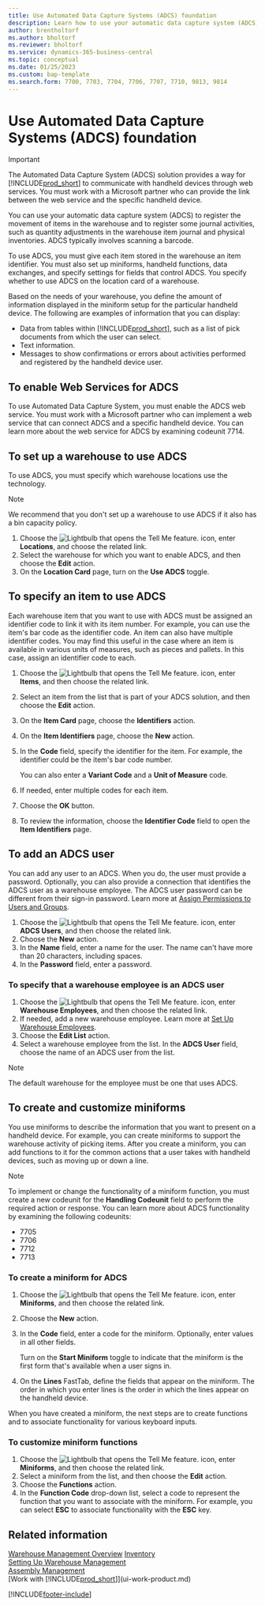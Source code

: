 ```yaml
---
title: Use Automated Data Capture Systems (ADCS) foundation
description: Learn how to use your automatic data capture system (ADCS) to register the movement of items in the warehouse.
author: brentholtorf
ms.author: bholtorf
ms.reviewer: bholtorf
ms.service: dynamics-365-business-central
ms.topic: conceptual
ms.date: 01/25/2023
ms.custom: bap-template
ms.search.form: 7700, 7703, 7704, 7706, 7707, 7710, 9813, 9814
---
```

# Use Automated Data Capture Systems (ADCS) foundation

> [!Important]
> The Automated Data Capture System (ADCS) solution provides a way for [!INCLUDE[prod_short](includes/prod_short.md)] to communicate with handheld devices through web services. You must work with a Microsoft partner who can provide the link between the web service and the specific handheld device. 

You can use your automatic data capture system (ADCS) to register the movement of items in the warehouse and to register some journal activities, such as quantity adjustments in the warehouse item journal and physical inventories. ADCS typically involves scanning a barcode.

To use ADCS, you must give each item stored in the warehouse an item identifier. You must also set up miniforms, handheld functions, data exchanges, and specify settings for fields that control ADCS. You specify whether to use ADCS on the location card of a warehouse.

Based on the needs of your warehouse, you define the amount of information displayed in the miniform setup for the particular handheld device. The following are examples of information that you can display:  

- Data from tables within [!INCLUDE[prod_short](includes/prod_short.md)], such as a list of pick documents from which the user can select.  
- Text information.  
- Messages to show confirmations or errors about activities performed and registered by the handheld device user.

## To enable Web Services for ADCS

To use Automated Data Capture System, you must enable the ADCS web service. You must work with a Microsoft partner who can implement a web service that can connect ADCS and a specific handheld device. You can learn more about the web service for ADCS by examining codeunit 7714. 
 
## To set up a warehouse to use ADCS  

To use ADCS, you must specify which warehouse locations use the technology.  

> [!NOTE]  
> We recommend that you don't set up a warehouse to use ADCS if it also has a bin capacity policy.

1. Choose the ![Lightbulb that opens the Tell Me feature.](media/ui-search/search_small.png "Tell me what you want to do") icon, enter **Locations**, and choose the related link.
2. Select the warehouse for which you want to enable ADCS, and then choose the **Edit** action.
3. On the **Location Card** page, turn on the **Use ADCS** toggle.  

## To specify an item to use ADCS  

Each warehouse item that you want to use with ADCS must be assigned an identifier code to link it with its item number. For example, you can use the item's bar code as the identifier code. An item can also have multiple identifier codes. You may find this useful in the case where an item is available in various units of measures, such as pieces and pallets. In this case, assign an identifier code to each.

1. Choose the ![Lightbulb that opens the Tell Me feature.](media/ui-search/search_small.png "Tell me what you want to do") icon, enter **Items**, and then choose the related link.  
2. Select an item from the list that is part of your ADCS solution, and then choose the **Edit** action.
3. On the **Item Card** page, choose the **Identifiers** action.
4. On the **Item Identifiers** page, choose the **New** action.
5. In the **Code** field, specify the identifier for the item. For example, the identifier could be the item's bar code number.  

    You can also enter a **Variant Code** and a **Unit of Measure** code.  

6. If needed, enter multiple codes for each item.
7. Choose the **OK** button.  
8. To review the information, choose the **Identifier Code** field to open the **Item Identifiers** page.

## To add an ADCS user  

You can add any user to an ADCS. When you do, the user must provide a password. Optionally, you can also provide a connection that identifies the ADCS user as a warehouse employee. The ADCS user password can be different from their sign-in password. Learn more at [Assign Permissions to Users and Groups](ui-define-granular-permissions.md).

1. Choose the ![Lightbulb that opens the Tell Me feature.](media/ui-search/search_small.png "Tell me what you want to do") icon, enter **ADCS Users**, and then choose the related link.  
2. Choose the **New** action.  
3. In the **Name** field, enter a name for the user. The name can't have more than 20 characters, including spaces.  
4. In the **Password** field, enter a password.  

### To specify that a warehouse employee is an ADCS user  

1. Choose the ![Lightbulb that opens the Tell Me feature.](media/ui-search/search_small.png "Tell me what you want to do") icon, enter **Warehouse Employees**, and then choose the related link.  
2. If needed, add a new warehouse employee. Learn more at [Set Up Warehouse Employees](warehouse-how-to-set-up-warehouse-employees.md).  
3. Choose the **Edit List** action.  
4. Select a warehouse employee from the list. In the **ADCS User** field, choose the name of an ADCS user from the list.  

> [!NOTE]  
> The default warehouse for the employee must be one that uses ADCS.

## To create and customize miniforms

You use miniforms to describe the information that you want to present on a handheld device. For example, you can create miniforms to support the warehouse activity of picking items. After you create a miniform, you can add functions to it for the common actions that a user takes with handheld devices, such as moving up or down a line.  

> [!NOTE]
> To implement or change the functionality of a miniform function, you must create a new codeunit for the **Handling Codeunit** field to perform the required action or response. You can learn more about ADCS functionality by examining the following codeunits:
>
> * 7705
> * 7706
> * 7712
> * 7713  

### To create a miniform for ADCS  

1. Choose the ![Lightbulb that opens the Tell Me feature.](media/ui-search/search_small.png "Tell me what you want to do") icon, enter **Miniforms**, and then choose the related link.  
2. Choose the **New** action.  
3. In the **Code** field, enter a code for the miniform. Optionally, enter values in all other fields.  

    Turn on the **Start Miniform** toggle to indicate that the miniform is the first form that's available when a user signs in.  

4. On the **Lines** FastTab, define the fields that appear on the miniform. The order in which you enter lines is the order in which the lines appear on the handheld device.  

When you have created a miniform, the next steps are to create functions and to associate functionality for various keyboard inputs.  

### To customize miniform functions

1. Choose the ![Lightbulb that opens the Tell Me feature.](media/ui-search/search_small.png "Tell me what you want to do") icon, enter **Miniforms**, and then choose the related link.  
2. Select a miniform from the list, and then choose the **Edit** action.  
3. Choose the **Functions** action.  
4. In the **Function Code** drop-down list, select a code to represent the function that you want to associate with the miniform. For example, you can select **ESC** to associate functionality with the **ESC** key.  

## Related information  

[Warehouse Management Overview](design-details-warehouse-management.md)
[Inventory](inventory-manage-inventory.md)  
[Setting Up Warehouse Management](warehouse-setup-warehouse.md)  
[Assembly Management](assembly-assemble-items.md)  
[Work with [!INCLUDE[prod_short](includes/prod_short.md)]](ui-work-product.md)

[!INCLUDE[footer-include](includes/footer-banner.md)]
